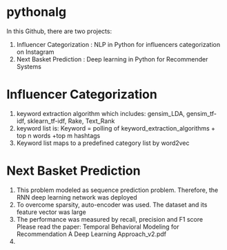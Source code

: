 # pythonalg
In this Github, there are two projects:
1. Influencer Categorization : NLP  in Python for influencers categorization on Instagram
2. Next Basket Prediction : Deep learning in Python for Recommender Systems

# Influencer Categorization
1. keyword extraction algorithm which includes: gensim_LDA, gensim_tf-idf, sklearn_tf-idf, Rake, Text_Rank 
2. keyword list is: Keyword = polling of keyword_extraction_algorithms + top n words +top m hashtags
3. Keyword list maps to a predefined category list by word2vec

# Next Basket Prediction
1. This problem modeled as sequence prediction problem. Therefore, the RNN deep learning network was deployed
2. To overcome sparsity, auto-encoder was used. The dataset and its feature vector was large 
3. The performance was measured by recall, precision and F1 score <br />
Please read the paper: Temporal Behavioral Modeling for Recommendation A Deep Learning Approach_v2.pdf 
4. 
